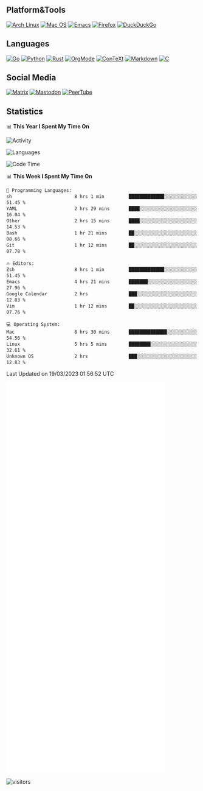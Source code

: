 ## Platform&Tools

[![Arch Linux](https://img.shields.io/badge/ArchLinux-1793D1?logo=arch-linux&logoColor=fff&style=flat-square)](https://archlinux.org/)
[![Mac OS](https://img.shields.io/badge/MacOS-000000?style=flat-square&logo=macos&logoColor=F0F0F0)](https://www.apple.com/macos/)
[![Emacs](https://img.shields.io/badge/Emacs-%237F5AB6.svg?&style=flat-square&logo=gnu-emacs&logoColor=white)](https://www.gnu.org/software/emacs/)
[![Firefox](https://img.shields.io/badge/Firefox-FF7139?style=flat-square&logo=Firefox-Browser&logoColor=white)](https://firefox.com/)
[![DuckDuckGo](https://img.shields.io/badge/DuckDuckGo-DE5833?style=flat-square&logo=DuckDuckGo&logoColor=white)](https://duckduckgo.com/)

## Languages

[![Go](https://img.shields.io/badge/Golang-%2300ADD8.svg?style=flat-square&logo=go&logoColor=white)](https://golang.org/)
[![Python](https://img.shields.io/badge/Python-3670A0?style=flat-square&logo=python&logoColor=ffdd54)](https://www.python.org/)
[![Rust](https://img.shields.io/badge/Rust-%23000000.svg?style=flat-square&logo=rust&logoColor=white)](https://www.rust-lang.org/)
[![OrgMode](https://img.shields.io/badge/OrgMode-%23000000.svg?style=flat-square&logo=org&logoColor=white)](https://orgmode.org/)
[![ConTeXt](https://img.shields.io/badge/ConTeXt-%23008080.svg?style=flat-square&logo=latex&logoColor=white)](https://contextgarden.net/)
[![Markdown](https://img.shields.io/badge/MarkDown-%23000000.svg?style=flat-square&logo=markdown&logoColor=white)](https://daringfireball.net/projects/markdown/)
[![C](https://img.shields.io/badge/C-%2300599C.svg?style=flat-square&logo=c&logoColor=white)](https://www.iso.org/standard/74528.html)

## Social Media
<!--[![Telegram](https://img.shields.io/badge/SteamedFish-2CA5E0?style=social&logo=telegram&logoColor=white)](https://t.me/SteamedFish)-->

[![Matrix](https://img.shields.io/badge/SteamedFish-2CA5E0?style=social&logo=matrix&logoColor=black)](https://matrix.to/#/@i:steamedfish.org)
[![Mastodon](https://img.shields.io/mastodon/follow/109596467238113271?domain=https%3A%2F%2Fmastodon.steamedfish.org%2F&style=social)](https://steamedfish.org/@SteamedFish)
[![PeerTube](https://img.shields.io/badge/PeerTube-23000000.svg?logo=peertube&style=social)](https://peertube.steamedfish.org/)

## Statistics


📊 **This Year I Spent My Time On** 

![Activity](https://wakatime.com/share/@SteamedFish/7529f30a-f1b7-40a4-8d09-e6d855cb7a13.png)

![Languages](https://wakatime.com/share/@SteamedFish/1c5e5366-0e9e-40d8-ac85-d630f61b69c6.svg)

<!--START_SECTION:waka-->
![Code Time](http://img.shields.io/badge/Code%20Time-2%2C358%20hrs%2032%20mins-blue)

📊 **This Week I Spent My Time On** 

```text
💬 Programming Languages: 
sh                       8 hrs 1 min         █████████████░░░░░░░░░░░░   51.45 % 
YAML                     2 hrs 29 mins       ████░░░░░░░░░░░░░░░░░░░░░   16.04 % 
Other                    2 hrs 15 mins       ████░░░░░░░░░░░░░░░░░░░░░   14.53 % 
Bash                     1 hr 21 mins        ██░░░░░░░░░░░░░░░░░░░░░░░   08.66 % 
Git                      1 hr 12 mins        ██░░░░░░░░░░░░░░░░░░░░░░░   07.78 % 

🔥 Editors: 
Zsh                      8 hrs 1 min         █████████████░░░░░░░░░░░░   51.45 % 
Emacs                    4 hrs 21 mins       ███████░░░░░░░░░░░░░░░░░░   27.96 % 
Google Calendar          2 hrs               ███░░░░░░░░░░░░░░░░░░░░░░   12.83 % 
Vim                      1 hr 12 mins        ██░░░░░░░░░░░░░░░░░░░░░░░   07.76 % 

💻 Operating System: 
Mac                      8 hrs 30 mins       ██████████████░░░░░░░░░░░   54.56 % 
Linux                    5 hrs 5 mins        ████████░░░░░░░░░░░░░░░░░   32.61 % 
Unknown OS               2 hrs               ███░░░░░░░░░░░░░░░░░░░░░░   12.83 % 
```


 Last Updated on 19/03/2023 01:56:52 UTC
<!--END_SECTION:waka-->


![Metrics](https://github.com/SteamedFish/SteamedFish/blob/master/github-metrics.svg)


![visitors](https://visitor-badge.laobi.icu/badge?page_id=SteamedFish.SteamedFish)
